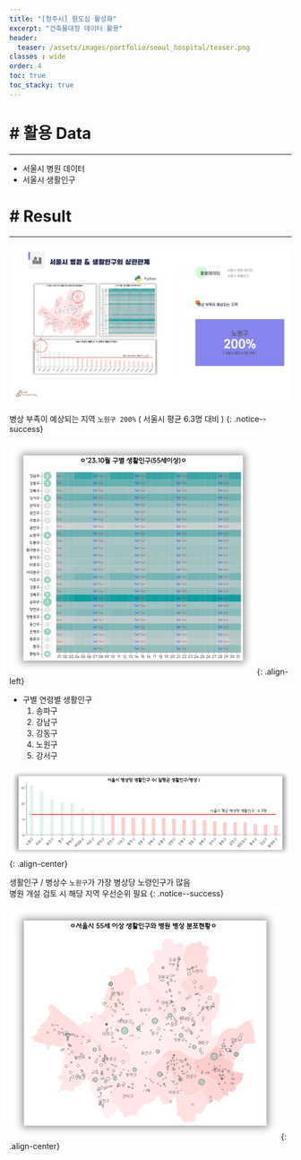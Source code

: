 ```yaml
---
title: "[청주시] 원도심 활성화"
excerpt: "건축물대장 데이터 활용"
header:
  teaser: /assets/images/portfolio/seoul_hospital/teaser.png
classes : wide
order: 4
toc: true
toc_stacky: true
---
```


# # 활용 Data
---
* 서울시 병원 데이터
* 서울시 생활인구


# # Result
---

![result](/assets/images/portfolio/seoul_hospital/result.png)

병상 부족이 예상되는 지역 `노원구 200%` ( 서울시 평균 6.3명 대비 )
{: .notice--success}

![heatmap](/assets/images/portfolio/seoul_hospital/heatmap.png){: .align-left}

* 구별 연령별 생활인구
    1. 송파구
    2. 강남구
    3. 강동구
    4. 노원구
    5. 강서구


![bar](/assets/images/portfolio/seoul_hospital/bar.png){: .align-center}

생활인구  / 병상수 `노원구`가 가장 병상당 노령인구가 많음   
병원 개설 검토 시 해당 지역 우선순위 필요
{: .notice--success}

![map](/assets/images/portfolio/seoul_hospital/teaser.png){: .align-center}

